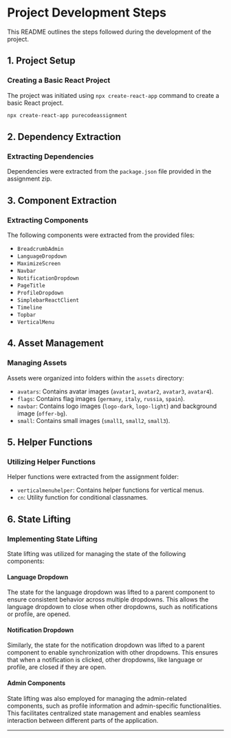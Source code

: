 

# Project Development Steps

This README outlines the steps followed during the development of the project.

## 1. Project Setup

### Creating a Basic React Project

The project was initiated using `npx create-react-app` command to create a basic React project.

```bash
npx create-react-app purecodeassignment
```

## 2. Dependency Extraction

### Extracting Dependencies

Dependencies were extracted from the `package.json` file provided in the assignment zip.

## 3. Component Extraction

### Extracting Components

The following components were extracted from the provided files:

- `BreadcrumbAdmin`
- `LanguageDropdown`
- `MaximizeScreen`
- `Navbar`
- `NotificationDropdown`
- `PageTitle`
- `ProfileDropdown`
- `SimplebarReactClient`
- `Timeline`
- `Topbar`
- `VerticalMenu`

## 4. Asset Management

### Managing Assets

Assets were organized into folders within the `assets` directory:

- `avatars`: Contains avatar images (`avatar1`, `avatar2`, `avatar3`, `avatar4`).
- `flags`: Contains flag images (`germany`, `italy`, `russia`, `spain`).
- `navbar`: Contains logo images (`logo-dark`, `logo-light`) and background image (`offer-bg`).
- `small`: Contains small images (`small1`, `small2`, `small3`).

## 5. Helper Functions

### Utilizing Helper Functions

Helper functions were extracted from the assignment folder:

- `verticalmenuhelper`: Contains helper functions for vertical menus.
- `cn`: Utility function for conditional classnames.

## 6. State Lifting

### Implementing State Lifting

State lifting was utilized for managing the state of the following components:

#### Language Dropdown

The state for the language dropdown was lifted to a parent component to ensure consistent behavior across multiple dropdowns. This allows the language dropdown to close when other dropdowns, such as notifications or profile, are opened.

#### Notification Dropdown

Similarly, the state for the notification dropdown was lifted to a parent component to enable synchronization with other dropdowns. This ensures that when a notification is clicked, other dropdowns, like language or profile, are closed if they are open.

#### Admin Components

State lifting was also employed for managing the admin-related components, such as profile information and admin-specific functionalities. This facilitates centralized state management and enables seamless interaction between different parts of the application.

---
